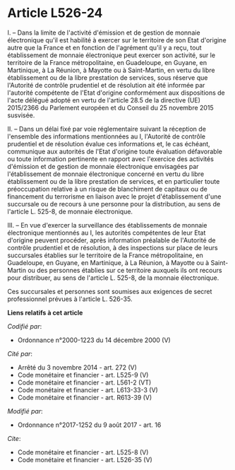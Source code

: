 # Article L526-24

I. – Dans la limite de l'activité d'émission et de gestion de monnaie électronique qu'il est habilité à exercer sur le
territoire de son Etat d'origine autre que la France et en fonction de l'agrément qu'il y a reçu, tout établissement de
monnaie électronique peut exercer son activité, sur le territoire de la France métropolitaine, en Guadeloupe, en Guyane, en
Martinique, à La Réunion, à Mayotte ou à Saint-Martin, en vertu du libre établissement ou de la libre prestation de services,
sous réserve que l'Autorité de contrôle prudentiel et de résolution ait été informée par l'autorité compétente de l'Etat
d'origine conformément aux dispositions de l'acte délégué adopté en vertu de l'article 28.5 de la directive (UE) 2015/2366 du
Parlement européen et du Conseil du 25 novembre 2015 susvisée. 

II. – Dans un délai fixé par voie réglementaire suivant la réception de l'ensemble des informations mentionnées au I,
l'Autorité de contrôle prudentiel et de résolution évalue ces informations et, le cas échéant, communique aux autorités de
l'Etat d'origine toute évaluation défavorable ou toute information pertinente en rapport avec l'exercice des activités
d'émission et de gestion de monnaie électronique envisagées par l'établissement de monnaie électronique concerné en vertu du
libre établissement ou de la libre prestation de services, et en particulier toute préoccupation relative à un risque de
blanchiment de capitaux ou de financement du terrorisme en liaison avec le projet d'établissement d'une succursale ou de
recours à une personne pour la distribution, au sens de l'article L. 525-8, de monnaie électronique. 

III. – En vue d'exercer la surveillance des établissements de monnaie électronique mentionnés au I, les autorités compétentes
de leur Etat d'origine peuvent procéder, après information préalable de l'Autorité de contrôle prudentiel et de résolution, à
des inspections sur place de leurs succursales établies sur le territoire de la France métropolitaine, en Guadeloupe, en
Guyane, en Martinique, à La Réunion, à Mayotte ou à Saint-Martin ou des personnes établies sur ce territoire auxquels ils ont
recours pour distribuer, au sens de l'article L. 525-8, de la monnaie électronique. 

Ces succursales et personnes sont soumises aux exigences de secret professionnel prévues à l'article L. 526-35.

**Liens relatifs à cet article**

_Codifié par_:

  - Ordonnance n°2000-1223 du 14 décembre 2000 (V)

_Cité par_:

  - Arrêté du 3 novembre 2014 - art. 272 (V)
  - Code monétaire et financier - art. L525-9 (V)
  - Code monétaire et financier - art. L561-2 (VT)
  - Code monétaire et financier - art. L613-33-3 (V)
  - Code monétaire et financier - art. R613-39 (V)

_Modifié par_:

  - Ordonnance n°2017-1252 du 9 août 2017 - art. 16

_Cite_:

  - Code monétaire et financier - art. L525-8 (V)
  - Code monétaire et financier - art. L526-35 (V)
